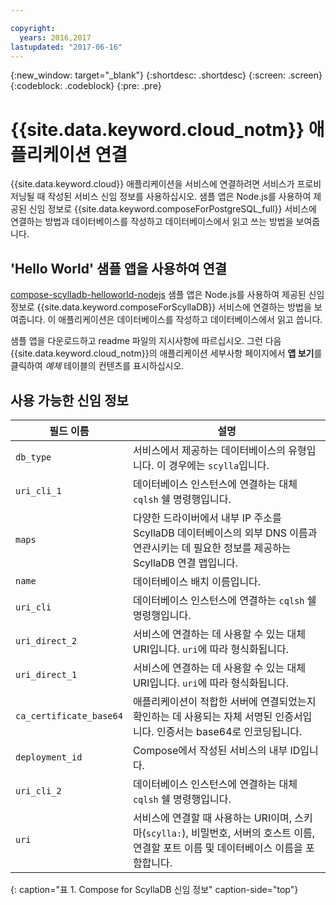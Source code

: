 ```yaml
---

copyright:
  years: 2016,2017
lastupdated: "2017-06-16"
---
```


{:new_window: target="_blank"}
{:shortdesc: .shortdesc}
{:screen: .screen}
{:codeblock: .codeblock}
{:pre: .pre}

# {{site.data.keyword.cloud_notm}} 애플리케이션 연결

{{site.data.keyword.cloud}} 애플리케이션을 서비스에 연결하려면 서비스가 프로비저닝될 때 작성된 서비스 신임 정보를 사용하십시오. 샘플 앱은 Node.js를 사용하여 제공된 신임 정보로 {{site.data.keyword.composeForPostgreSQL_full}} 서비스에 연결하는 방법과 데이터베이스를 작성하고 데이터베이스에서 읽고 쓰는 방법을 보여줍니다.

## 'Hello World' 샘플 앱을 사용하여 연결

[compose-scylladb-helloworld-nodejs](https://github.com/IBM-Bluemix/compose-scylladb-helloworld-nodejs) 샘플 앱은 Node.js를 사용하여 제공된 신임 정보로 {{site.data.keyword.composeForScyllaDB}} 서비스에 연결하는 방법을 보여줍니다. 이 애플리케이션은 데이터베이스를 작성하고 데이터베이스에서 읽고 씁니다.

샘플 앱을 다운로드하고 readme 파일의 지시사항에 따르십시오. 그런 다음 {{site.data.keyword.cloud_notm}}의 애플리케이션 세부사항 페이지에서 **앱 보기**를 클릭하여 *예제* 테이블의 컨텐츠를 표시하십시오.

## 사용 가능한 신임 정보

필드 이름|설명
----------|-----------
`db_type`|서비스에서 제공하는 데이터베이스의 유형입니다. 이 경우에는 `scylla`입니다. 
`uri_cli_1`|데이터베이스 인스턴스에 연결하는 대체 `cqlsh` 쉘 명령행입니다. 
`maps`|다양한 드라이버에서 내부 IP 주소를 ScyllaDB 데이터베이스의 외부 DNS 이름과 연관시키는 데 필요한 정보를 제공하는 ScyllaDB 연결 맵입니다. 
`name`|데이터베이스 배치 이름입니다. 
`uri_cli`|데이터베이스 인스턴스에 연결하는 `cqlsh` 쉘 명령행입니다. 
`uri_direct_2`|서비스에 연결하는 데 사용할 수 있는 대체 URI입니다. `uri`에 따라 형식화됩니다. 
`uri_direct_1`|서비스에 연결하는 데 사용할 수 있는 대체 URI입니다. `uri`에 따라 형식화됩니다. 
`ca_certificate_base64`|애플리케이션이 적합한 서버에 연결되었는지 확인하는 데 사용되는 자체 서명된 인증서입니다. 인증서는 base64로 인코딩됩니다. 
`deployment_id`|Compose에서 작성된 서비스의 내부 ID입니다. 
`uri_cli_2`|데이터베이스 인스턴스에 연결하는 대체 `cqlsh` 쉘 명령행입니다. 
`uri`|서비스에 연결할 때 사용하는 URI이며, 스키마(`scylla:`), 비밀번호, 서버의 호스트 이름, 연결할 포트 이름 및 데이터베이스 이름을 포함합니다. 
{: caption="표 1. Compose for ScyllaDB 신임 정보" caption-side="top"}
